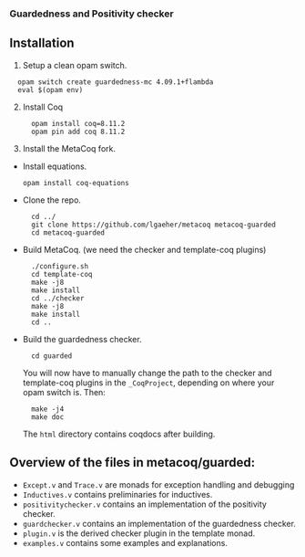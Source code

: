 
### Guardedness and Positivity checker

## Installation 

1. Setup a clean opam switch.
  ```
    opam switch create guardedness-mc 4.09.1+flambda 
    eval $(opam env)
  ```

2. Install Coq
    ```
      opam install coq=8.11.2
      opam pin add coq 8.11.2
    ```

3. Install the MetaCoq fork.
  * Install equations.
      ```
      opam install coq-equations 
      ```
  
  * Clone the repo.
      ```
        cd ../
        git clone https://github.com/lgaeher/metacoq metacoq-guarded
        cd metacoq-guarded
      ```
  
  * Build MetaCoq. (we need the checker and template-coq plugins)
    ```
      ./configure.sh
      cd template-coq
      make -j8
      make install
      cd ../checker
      make -j8
      make install
      cd ..
    ```

  * Build the guardedness checker. 
    ``` 
      cd guarded
    ```
  
    You will now have to manually change the path to the checker and template-coq plugins in the `_CoqProject`, depending on where your opam switch is.
    Then:
    ```
      make -j4
      make doc
    ```

    The `html` directory contains coqdocs after building.

## Overview of the files in metacoq/guarded:
* `Except.v` and `Trace.v` are monads for exception handling and debugging
* `Inductives.v` contains preliminaries for inductives.
* `positivitychecker.v` contains an implementation of the positivity checker.
* `guardchecker.v` contains an implementation of the guardedness checker.
* `plugin.v` is the derived checker plugin in the template monad.
* `examples.v` contains some examples and explanations.
